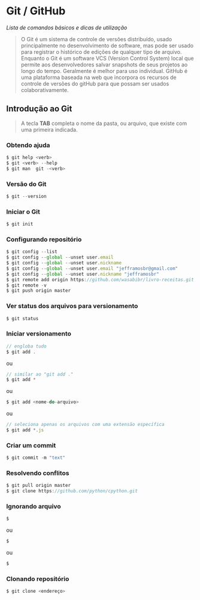 # Git / GitHub
_Lista de comandos básicos e dicas de utilização_

>O Git é um sistema de controle de versões distribuído, usado principalmente no desenvolvimento de software, mas pode ser usado para registrar o histórico de edições de qualquer tipo de arquivo.
>Enquanto o Git é um software VCS (Version Control System) local que permite aos desenvolvedores salvar snapshots de seus projetos ao longo do tempo. Geralmente é melhor para uso individual. GitHub é uma plataforma baseada na web que incorpora os recursos de controle de versões do gitHub para que possam ser usados colaborativamente.


## Introdução ao Git

>A tecla **TAB** completa o nome da pasta, ou arquivo, que existe com uma primeira indicada.

### Obtendo ajuda
```js
$ git help <verb>
$ git <verb> --help
$ git man  git -<verb>
```

### Versão do Git
```js
$ git --version
```

### Iniciar o Git
```js
$ git init
```

### Configurando repositório
```js
$ git config --list
$ git config --global --unset user.email
$ git config --global --unset user.nickname
$ git config --global --unset user.email "jefframosbr@gmail.com"
$ git config --global --unset user.nickname "jefframosbr"
$ git remote add origin https://github.com/wasabibr/livro-receitas.git
$ git remote -v
$ git push origin master
```

### Ver status dos arquivos para versionamento
```js
$ git status
```

### Iniciar versionamento
```js
// engloba tudo
$ git add .
```
ou
```js
// similar ao "git add ."
$ git add *
```
ou
```js
$ git add <nome-do-arquivo>
```
ou
```js
// seleciona apenas os arquivos com uma extensão específica
$ git add *.js
```

### Criar um commit
```js
$ git commit -m "text"
```

### Resolvendo conflitos
```js
$ git pull origin master
$ git clone https://github.com/python/cpython.git
```

### Ignorando arquivo
```js
$ 
```
ou
```js
$ 
```
ou
```js
$ 
```

### Clonando repositório
```js
$ git clone <endereço>
```
